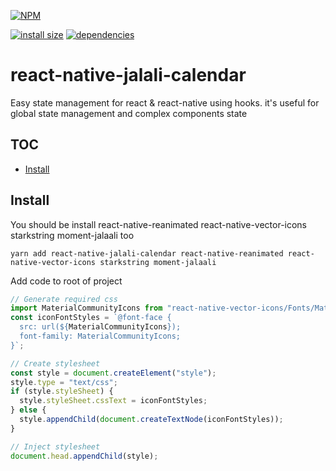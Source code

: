 [![NPM](https://nodei.co/npm/react-native-jalali-calendar.png)](https://nodei.co/npm/react-native-jalali-calendar/)

[![install size](https://packagephobia.now.sh/badge?p=react-native-jalali-calendar)](https://packagephobia.now.sh/result?p=react-native-jalali-calendar) [![dependencies](https://david-dm.org/hosseinmd/react-native-jalali-calendar.svg)](https://david-dm.org/hosseinmd/react-native-jalali-calendar.svg)

# react-native-jalali-calendar

Easy state management for react & react-native using hooks.
it's useful for global state management and complex components state

## TOC

- [Install](#Install)

## Install

You should be install react-native-reanimated react-native-vector-icons starkstring moment-jalaali too

```npm
yarn add react-native-jalali-calendar react-native-reanimated react-native-vector-icons starkstring moment-jalaali
```

Add code to root of project

```js
// Generate required css
import MaterialCommunityIcons from "react-native-vector-icons/Fonts/MaterialCommunityIcons.ttf";
const iconFontStyles = `@font-face {
  src: url(${MaterialCommunityIcons});
  font-family: MaterialCommunityIcons;
}`;

// Create stylesheet
const style = document.createElement("style");
style.type = "text/css";
if (style.styleSheet) {
  style.styleSheet.cssText = iconFontStyles;
} else {
  style.appendChild(document.createTextNode(iconFontStyles));
}

// Inject stylesheet
document.head.appendChild(style);
```
